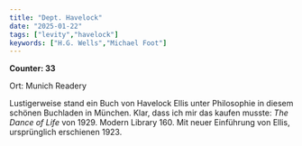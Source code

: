 ```yaml
---
title: "Dept. Havelock"
date: "2025-01-22"
tags: ["levity","havelock"]
keywords: ["H.G. Wells","Michael Foot"]
---
```

**Counter: 33**

Ort: Munich Readery

Lustigerweise stand ein Buch von Havelock Ellis unter Philosophie in diesem schönen Buchladen in München. Klar, dass ich mir das kaufen musste: *The Dance of Life* von 1929. Modern Library 160. Mit neuer Einführung von Ellis, ursprünglich erschienen 1923.

